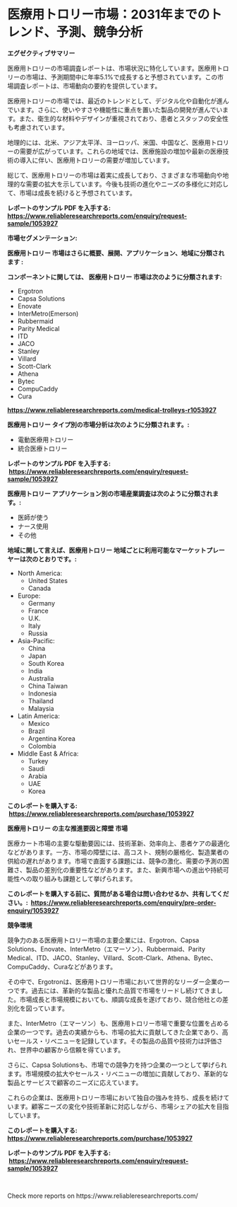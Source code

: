 <p><h1>医療用トロリー市場：2031年までのトレンド、予測、競争分析</h1></p><p><strong>エグゼクティブサマリー</strong></p>
<p><p>医療用トロリーの市場調査レポートは、市場状況に特化しています。医療用トロリーの市場は、予測期間中に年率5.1%で成長すると予想されています。この市場調査レポートは、市場動向の要約を提供しています。</p><p>医療用トロリーの市場では、最近のトレンドとして、デジタル化や自動化が進んでいます。さらに、使いやすさや機能性に重点を置いた製品の開発が進んでいます。また、衛生的な材料やデザインが重視されており、患者とスタッフの安全性も考慮されています。</p><p>地理的には、北米、アジア太平洋、ヨーロッパ、米国、中国など、医療用トロリーの需要が広がっています。これらの地域では、医療施設の増加や最新の医療技術の導入に伴い、医療用トロリーの需要が増加しています。</p><p>総じて、医療用トロリーの市場は着実に成長しており、さまざまな市場動向や地理的な需要の拡大を示しています。今後も技術の進化やニーズの多様化に対応して、市場は成長を続けると予想されています。</p></p>
<p><strong>レポートのサンプル PDF を入手する: <a href="https://www.reliableresearchreports.com/enquiry/request-sample/1053927">https://www.reliableresearchreports.com/enquiry/request-sample/1053927</a></strong></p>
<p><strong>市場セグメンテーション:</strong></p>
<p><strong> 医療用トロリー 市場はさらに概要、展開、アプリケーション、地域に分類されます :</strong></p>
<p><strong>コンポーネントに関しては、 医療用トロリー 市場は次のように分類されます: &nbsp;</strong></p>
<p><ul><li>Ergotron</li><li>Capsa Solutions</li><li>Enovate</li><li>InterMetro(Emerson)</li><li>Rubbermaid</li><li>Parity Medical</li><li>ITD</li><li>JACO</li><li>Stanley</li><li>Villard</li><li>Scott-Clark</li><li>Athena</li><li>Bytec</li><li>CompuCaddy</li><li>Cura</li></ul></p>
<p><strong><a href="https://www.reliableresearchreports.com/medical-trolleys-r1053927">https://www.reliableresearchreports.com/medical-trolleys-r1053927</a></strong></p>
<p><strong> 医療用トロリー タイプ別の市場分析は次のように分類されます。:</strong></p>
<p><ul><li>電動医療用トロリー</li><li>統合医療トロリー</li></ul></p>
<p><strong>レポートのサンプル PDF を入手する: &nbsp;<a href="https://www.reliableresearchreports.com/enquiry/request-sample/1053927">https://www.reliableresearchreports.com/enquiry/request-sample/1053927</a></strong></p>
<p><strong> 医療用トロリー アプリケーション別の市場産業調査は次のように分類されます。:</strong></p>
<p><ul><li>医師が使う</li><li>ナース使用</li><li>その他</li></ul></p>
<p><strong>地域に関して言えば、医療用トロリー 地域ごとに利用可能なマーケットプレーヤーは次のとおりです。:</strong></p>
<p><ul>
    <li>
        North America:
        <ul>
            <li>United States</li>
            <li>Canada</li>
        </ul>
    </li>
    <li>
        Europe:
        <ul>
            <li>Germany</li>
            <li>France</li>
            <li>U.K.</li>
            <li>Italy</li>
            <li>Russia</li>
        </ul>
    </li>
    <li>
        Asia-Pacific:
        <ul>
            <li>China</li>
            <li>Japan</li>
            <li>South Korea</li>
            <li>India</li>
            <li>Australia</li>
            <li>China Taiwan</li>
            <li>Indonesia</li>
            <li>Thailand</li>
            <li>Malaysia</li>
        </ul>
    </li>
    <li>
        Latin America:
        <ul>
            <li>Mexico</li>
            <li>Brazil</li>
            <li>Argentina Korea</li>
            <li>Colombia</li>
        </ul>
    </li>
    <li>
        Middle East & Africa:
        <ul>
            <li>Turkey</li>
            <li>Saudi</li>
            <li>Arabia</li>
            <li>UAE</li>
            <li>Korea</li>
        </ul>
    </li>
    </ul></p>
<p><strong>このレポートを購入する: &nbsp;<a href="https://www.reliableresearchreports.com/purchase/1053927">https://www.reliableresearchreports.com/purchase/1053927</a></strong></p>
<p><strong>医療用トロリー の主な推進要因と障壁 市場</strong></p>
<p><p>医療カート市場の主要な駆動要因には、技術革新、効率向上、患者ケアの最適化などがあります。一方、市場の障壁には、高コスト、規制の厳格化、製造業者の供給の遅れがあります。市場で直面する課題には、競争の激化、需要の予測の困難さ、製品の差別化の重要性などがあります。また、新興市場への進出や持続可能性への取り組みも課題として挙げられます。</p></p>
<p><strong>このレポートを購入する前に、質問がある場合は問い合わせるか、共有してください。:&nbsp; <a href="https://www.reliableresearchreports.com/enquiry/pre-order-enquiry/1053927">https://www.reliableresearchreports.com/enquiry/pre-order-enquiry/1053927</a></strong></p>
<p><strong>競争環境</strong></p>
<p><p>競争力のある医療用トロリー市場の主要企業には、Ergotron、Capsa Solutions、Enovate、InterMetro（エマーソン）、Rubbermaid、Parity Medical、ITD、JACO、Stanley、Villard、Scott-Clark、Athena、Bytec、CompuCaddy、Curaなどがあります。</p><p>その中で、Ergotronは、医療用トロリー市場において世界的なリーダー企業の一つです。過去には、革新的な製品と優れた品質で市場をリードし続けてきました。市場成長と市場規模においても、順調な成長を遂げており、競合他社との差別化を図っています。</p><p>また、InterMetro（エマーソン）も、医療用トロリー市場で重要な位置を占める企業の一つです。過去の実績からも、市場の拡大に貢献してきた企業であり、高いセールス・リベニューを記録しています。その製品の品質や技術力は評価され、世界中の顧客から信頼を得ています。</p><p>さらに、Capsa Solutionsも、市場での競争力を持つ企業の一つとして挙げられます。市場規模の拡大やセールス・リベニューの増加に貢献しており、革新的な製品とサービスで顧客のニーズに応えています。</p><p>これらの企業は、医療用トロリー市場において独自の強みを持ち、成長を続けています。顧客ニーズの変化や技術革新に対応しながら、市場シェアの拡大を目指しています。</p></p>
<p><strong>このレポートを購入する: &nbsp; <a href="https://www.reliableresearchreports.com/purchase/1053927">https://www.reliableresearchreports.com/purchase/1053927</a></strong></p>
<p><strong>レポートのサンプル PDF を入手する: &nbsp;<a href="https://www.reliableresearchreports.com/enquiry/request-sample/1053927">https://www.reliableresearchreports.com/enquiry/request-sample/1053927</a></strong><strong></strong></p>
<p>&nbsp;</p>
<p>Check more reports on https://www.reliableresearchreports.com/</p>